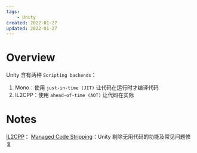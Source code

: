 ```yaml
---
tags:
    - Unity
created: 2022-01-27
updated: 2022-01-27
---
```


# Overview

Unity 含有两种 `Scripting backends`：
1. Mono：使用 `just-in-time (JIT)` 让代码在运行时才编译代码
2. IL2CPP：使用 `ahead-of-time (AOT)` 让代码在实际

# Notes

[IL2CPP](Scripting%20backends/IL2CPP.md)：
[Managed Code Stripping](Scripting%20backends/Managed%20Code%20Stripping.md)：Unity 剔除无用代码的功能及常见问题修复